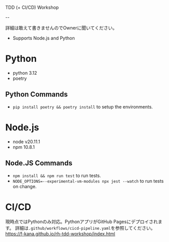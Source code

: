 TDD (+ CI/CD) Workshop

--

詳細は敢えて書きませんのでOwnerに聞いてください。

* Supports Node.js and Python

# Python

* python 3.12
* poetry

## Python Commands

* `pip install poetry && poetry install` to setup the environments.

# Node.js

* node v20.11.1
* npm 10.8.1

## Node.JS Commands

* `npm install && npm run test` to run tests.
* `NODE_OPTIONS=--experimental-vm-modules npx jest --watch` to run tests on change.

# CI/CD

現時点ではPythonのみ対応。PythonアプリがGitHub Pagesにデプロイされます。
詳細は`.github/workflows/cicd-pipeline.yaml`を参照してください。
<https://f-kana.github.io/rh-tdd-workshop/index.html>
